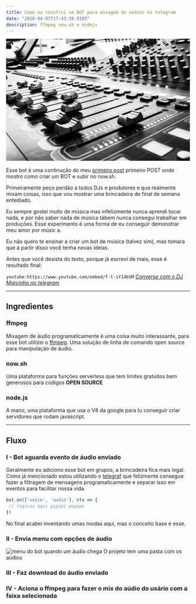 ```yaml
---
title: Como eu construi um BOT para mixagem de aúdios no telegram
date: "2020-04-07T17:43:39.910Z"
description: ffmpeg now.sh e nodejs
---
```


![mesa de audio](bg.jpg)

Esse bot é uma continução do meu [primeiro post](/telegram-bot/) primeiro POST onde mostro como criar um BOT e subir no now.sh.

Primeiramente peço perdão a todos DJs e produtores e que realmente mixam coisas, isso que vou mostrar uma brincadeira de final de semana entediado.

Eu sempre gostei muito de música mas infelizmente nunca aprendi tocar nada, e por não saber nada de música tábem nunca consegui trabalhar em produções. Esse experimento é uma forma de eu conseguir demonstrar meu amor por músic  a.

Eu não quero te ensinar a criar um bot de música (talvez sim), mas tomara que á partir disso você tenha novas ideias.

Antes que você desista do texto, porque já escrevi de mais, esse é resultado final:

`youtube:https://www.youtube.com/embed/f-t-iY14bSM`
[_Converse com o DJ Marcinho no telegram_](https://t.me/DjMarcinhoBot)

----------
## Ingredientes

### ffmpeg
Mixagem de áudio programaticamente é uma coisa muito interassante, para esse bot utilizei o [ffmpeg](https://www.ffmpeg.org/). Uma solução de linha de comando open source para manipulação de áudio.

### now.sh
Uma plataforma para funções serverless que tem limites gratuitos bem generosos para códigos **OPEN SOURCE**

### node.js
A mano, uma plataforma que usa o V8 da google para tu conseguir criar servidores que rodam javascript.

----------
## Fluxo

### **I** - Bot aguarda evento de áudio enviado
Geralmente eu adiciono esse bot em grupos, a brincadeira fica mais legal. Como já mencionado estou utilizando o [telegraf](https://github.com/telegraf/telegraf) que felizmente consegue fazer a filtragem de mensagens programaticamente e separar isso em eventos para facilitar nossa vida.
```js
bot.on(['voice', 'audio'], ctx => {
 // lógicas aqui pipipi popopo
})
```

No final acabei inventando umas modas aqui, mas o conceito base é esse.

### **II** - Envia menu com opções de áudio
![menu do bot quando um áudio chega](1menu.jpg)
O projeto tem uma pasta com os aúdios 

### **III** - Faz download do áudio enviado

### **IV** - Aciona o ffmpeg para fazer o mix do aúdio do usário com a faixa selecionada

